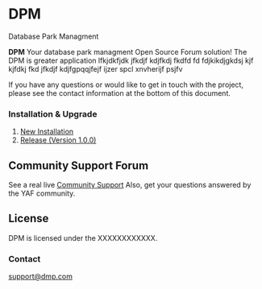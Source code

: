 # DPM
Database Park Managment

**DPM** Your database park managment Open Source Forum solution! The DPM is greater application lfkjdkfjdk jfkdjf kdjfkdj fkdfd fd fdjkikdjgkdsj kjf kjfdkj fkd jfkdjf kdjfgpqqjfejf ijzer spcl xnvherijf psjfv

If you have any questions or would like to get in touch with the project, please see the contact information at the bottom of this document.

### Installation & Upgrade

1.  [New Installation](https://github.com/WinwiseRub/DPM/wiki/Installation)
2.  [Release (Version 1.0.0)](https://github.com/WinwiseRub/DPM/wiki/Version-1.0.0)

## Community Support Forum

See a real live [Community Support](https://github.com/WinwiseRub/DPM/issues) Also, get your questions answered by the YAF community.

## License

DPM is licensed under the XXXXXXXXXXXX. 


### Contact

support@dmp.com

